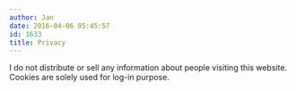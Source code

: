 ```yaml
---
author: Jan
date: 2016-04-06 05:45:57
id: 1633
title: Privacy
---
```


I do not distribute or sell any information about people visiting this website. Cookies are solely used for log-in purpose.
